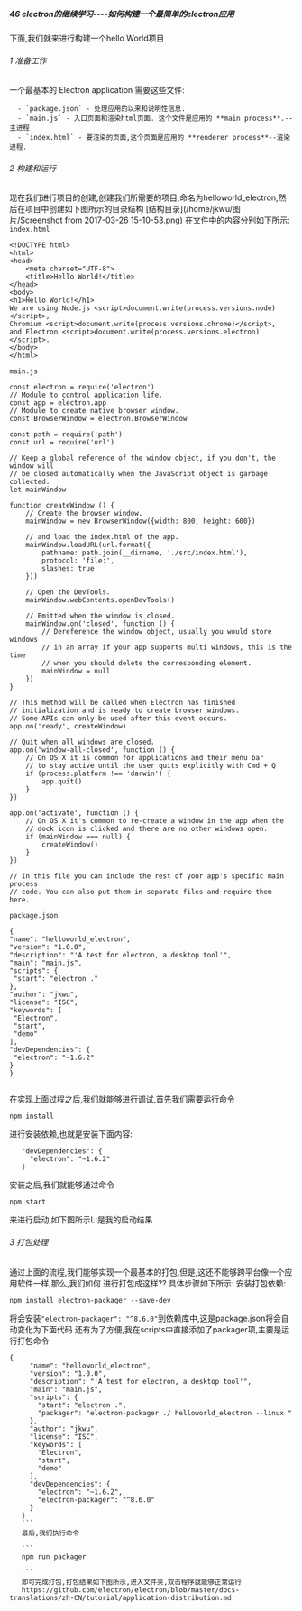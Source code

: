 ##### 46  electron的继续学习----如何构建一个最简单的electron应用
  下面,我们就来进行构建一个hello World项目
  ###### 1 准备工作
   一个最基本的 Electron application 需要这些文件:
      
      - `package.json` - 处理应用的以来和说明性信息.
      - `main.js` - 入口页面和渲染html页面. 这个文件是应用的 **main process**.--主进程
      - `index.html` - 要渲染的页面,这个页面是应用的 **renderer process**--渲染进程.            

  ###### 2 构建和运行
   现在我们进行项目的创建,创建我们所需要的项目,命名为helloworld_electron,然后在项目中创建如下图所示的目录结构
   [结构目录](/home/jkwu/图片/Screenshot from 2017-03-26 15-10-53.png)
   在文件中的内容分别如下所示:
   `index.html`
   ```
   <!DOCTYPE html>
   <html>
   <head>
       <meta charset="UTF-8">
       <title>Hello World!</title>
   </head>
   <body>
   <h1>Hello World!</h1>
   We are using Node.js <script>document.write(process.versions.node)</script>,
   Chromium <script>document.write(process.versions.chrome)</script>,
   and Electron <script>document.write(process.versions.electron)</script>.
   </body>
   </html>

   ```
   `main.js`
   ```
   const electron = require('electron')
   // Module to control application life.
   const app = electron.app
   // Module to create native browser window.
   const BrowserWindow = electron.BrowserWindow
   
   const path = require('path')
   const url = require('url')
   
   // Keep a global reference of the window object, if you don't, the window will
   // be closed automatically when the JavaScript object is garbage collected.
   let mainWindow
   
   function createWindow () {
       // Create the browser window.
       mainWindow = new BrowserWindow({width: 800, height: 600})
   
       // and load the index.html of the app.
       mainWindow.loadURL(url.format({
           pathname: path.join(__dirname, './src/index.html'),
           protocol: 'file:',
           slashes: true
       }))
   
       // Open the DevTools.
       mainWindow.webContents.openDevTools()
   
       // Emitted when the window is closed.
       mainWindow.on('closed', function () {
           // Dereference the window object, usually you would store windows
           // in an array if your app supports multi windows, this is the time
           // when you should delete the corresponding element.
           mainWindow = null
       })
   }
   
   // This method will be called when Electron has finished
   // initialization and is ready to create browser windows.
   // Some APIs can only be used after this event occurs.
   app.on('ready', createWindow)
   
   // Quit when all windows are closed.
   app.on('window-all-closed', function () {
       // On OS X it is common for applications and their menu bar
       // to stay active until the user quits explicitly with Cmd + Q
       if (process.platform !== 'darwin') {
           app.quit()
       }
   })
   
   app.on('activate', function () {
       // On OS X it's common to re-create a window in the app when the
       // dock icon is clicked and there are no other windows open.
       if (mainWindow === null) {
           createWindow()
       }
   })
   
   // In this file you can include the rest of your app's specific main process
   // code. You can also put them in separate files and require them here.

   ```
   `package.json`
   ```$xslt
{
  "name": "helloworld_electron",
  "version": "1.0.0",
  "description": "'A test for electron, a desktop tool'",
  "main": "main.js",
  "scripts": {
    "start": "electron ."
  },
  "author": "jkwu",
  "license": "ISC",
  "keywords": [
    "Electron",
    "start",
    "demo"
  ],
  "devDependencies": {
    "electron": "~1.6.2"
  }
}


```
在实现上面过程之后,我们就能够进行调试,首先我们需要运行命令
```
npm install
```
进行安装依赖,也就是安装下面内容:
```
   "devDependencies": {
     "electron": "~1.6.2"
   }
```
安装之后,我们就能够通过命令
```
npm start
```
来进行启动,如下图所示L:是我的启动结果

  ###### 3 打包处理
  通过上面的流程,我们能够实现一个最基本的打包,但是,这还不能够跨平台像一个应用软件一样,那么,我们如何
  进行打包成这样??
  具体步骤如下所示:
  安装打包依赖:
  ```
  npm install electron-packager --save-dev

  ```
  将会安装`"electron-packager": "^8.6.0"`到依赖库中,这是package.json将会自动变化为下面代码
  还有为了方便,我在scripts中直接添加了packager项,主要是运行打包命令
  ```
  {
       "name": "helloworld_electron",
       "version": "1.0.0",
       "description": "'A test for electron, a desktop tool'",
       "main": "main.js",
       "scripts": {
         "start": "electron .",
         "packager": "electron-packager ./ helloworld_electron --linux "
       },
       "author": "jkwu",
       "license": "ISC",
       "keywords": [
         "Electron",
         "start",
         "demo"
       ],
       "devDependencies": {
         "electron": "~1.6.2",
         "electron-packager": "^8.6.0"
       }
     }
     ```
     最后,我们执行命令
     
     ```
     npm run packager
     
     ```
     即可完成打包,打包结果如下图所示,进入文件夹,双击程序就能够正常运行
     https://github.com/electron/electron/blob/master/docs-translations/zh-CN/tutorial/application-distribution.md